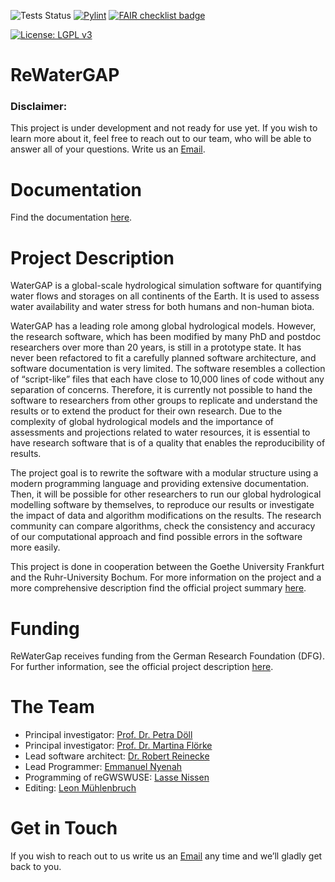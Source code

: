![Tests Status](https://github.com/HydrologyFrankfurt/ReWaterGAP/actions/workflows/unit_test.yaml/badge.svg) [![Pylint](https://github.com/HydrologyFrankfurt/ReWaterGAP/actions/workflows/lint.yaml/badge.svg)](https://github.com/HydrologyFrankfurt/ReWaterGAP/actions/workflows/lint.yaml) [![FAIR checklist badge](https://fairsoftwarechecklist.net/badge.svg)](https://fairsoftwarechecklist.net/v0.2?f=21&a=32113&i=12320&r=123) 

[![License: LGPL v3](https://img.shields.io/badge/License-LGPL_v3-blue.svg)](https://www.gnu.org/licenses/lgpl-3.0)



# ReWaterGAP

### Disclaimer: 
This project is under development and not ready for use yet. If you wish to learn more about it, feel free to reach out to our team, who will be able to answer all of your questions. Write us an [Email](mailto:Nyenah@em.uni-frankfurt.de).

# Documentation
Find the documentation [here](https://hydrologyfrankfurt.github.io/ReWaterGAP/).

# Project Description
WaterGAP is a global-scale hydrological simulation software for quantifying water flows and storages on all continents of the Earth. It is used to assess water availability and water stress for both humans and non-human biota.

WaterGAP has a leading role among global hydrological models. However, the research software, which has been modified by many PhD and postdoc researchers over more than 20 years, is still in a prototype state. It has never been refactored to fit a carefully planned software architecture, and software documentation is very limited. The software resembles a collection of “script-like” files that each have close to 10,000 lines of code without any separation of concerns. Therefore, it is currently not possible to hand the software to researchers from other groups to replicate and understand the results or to extend the product for their own research. Due to the complexity of global hydrological models and the importance of assessments and projections related to water resources, it is essential to have research software that is of a quality that enables the reproducibility of results.

The project goal is to rewrite the software with a modular structure using a modern programming language and providing extensive documentation.
Then, it will be possible for other researchers to run our global hydrological modelling software by themselves, to reproduce our results or investigate the impact of data and algorithm modifications on the results. The research community can compare algorithms, check the consistency and accuracy of our computational approach and find possible errors in the software more easily.

This project is done in cooperation between the Goethe University Frankfurt and the Ruhr-University Bochum.
For more information on the project and a more comprehensive description find the official project summary [here](https://www.uni-frankfurt.de/109439580/Towards_a_sustainable_utilization_of_the_global_hydrological_modelling_software_WaterGAP).

# Funding
ReWaterGap receives funding from the German Research Foundation (DFG). For further information, see the official project description
[here](https://gepris.dfg.de/gepris/projekt/443183317?language=en).

# The Team
- Principal investigator: [Prof. Dr. Petra Döll](https://www.uni-frankfurt.de/45217719/Univ__Prof__Dr__rer__nat__habil__Petra_D%C3%B6ll)
- Principal investigator: [Prof. Dr. Martina Flörke](https://www.hydrology.ruhr-uni-bochum.de/hydro/lehrstuhl/mitarbeiter/floerke.html.de)
- Lead software architect: [Dr. Robert Reinecke](https://github.com/rreinecke)
- Lead Programmer: [Emmanuel Nyenah](https://github.com/nyenah)
- Programming of reGWSWUSE: [Lasse Nissen](https://github.com/ln13foqy)
- Editing: [Leon Mühlenbruch](https://github.com/Leon-Muehlenbruch)

# Get in Touch
If you wish to reach out to us write us an [Email](mailto:Nyenah@em.uni-frankfurt.de) any time and we’ll gladly get back to you.
